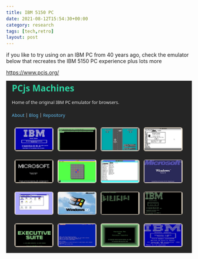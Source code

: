 ```yaml
---
title: IBM 5150 PC
date: 2021-08-12T15:54:30+00:00
category: research
tags: [tech,retro]
layout: post
---
```


if you like to try using on an IBM PC from 40 years ago, check the emulator below that recreates the IBM 5150 PC experience plus lots more

<https://www.pcjs.org/>

[![PCJs](/assets/images/pcjs.png)](https://www.pcjs.org/)
